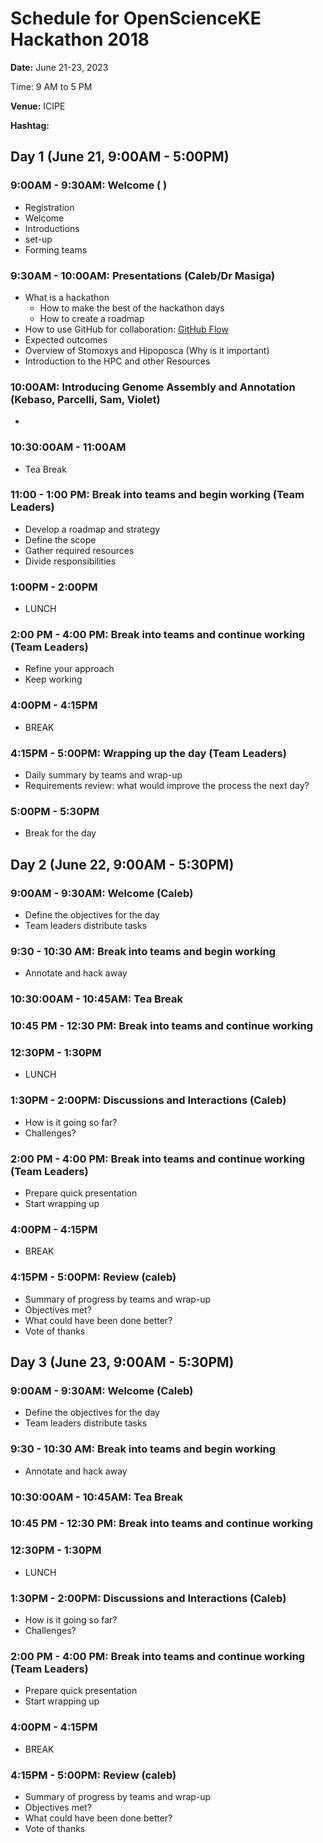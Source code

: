# Schedule for OpenScienceKE Hackathon 2018

**Date:** June 21-23, 2023

Time: 9 AM to 5 PM

**Venue:** ICIPE

**Hashtag:** 

## Day 1 (June 21, 9:00AM - 5:00PM)

### 9:00AM - 9:30AM: Welcome ( )
* Registration
* Welcome
* Introductions
* set-up
* Forming teams

### 9:30AM - 10:00AM: Presentations (Caleb/Dr Masiga)
* What is a hackathon
  - How to make the best of the hackathon days
  - How to create a roadmap
* How to use GitHub for collaboration: [GitHub Flow](https://guides.github.com/introduction/flow/)
* Expected outcomes
* Overview of Stomoxys and Hipoposca (Why is it important)
* Introduction to the HPC and other Resources

### 10:00AM: Introducing Genome Assembly and Annotation (Kebaso, Parcelli, Sam, Violet)
* 
### 10:30:00AM - 11:00AM
* Tea Break

### 11:00 - 1:00 PM: Break into teams and begin working (Team Leaders)
* Develop a roadmap and strategy
* Define the scope
* Gather required resources
* Divide responsibilities

### 1:00PM - 2:00PM
* LUNCH

### 2:00 PM - 4:00 PM: Break into teams and continue working (Team Leaders)
* Refine your approach
* Keep working

### 4:00PM - 4:15PM
* BREAK

### 4:15PM - 5:00PM: Wrapping up the day (Team Leaders)
* Daily summary by teams and wrap-up
* Requirements review: what would improve the process the next day?

### 5:00PM - 5:30PM
* Break for the day


## Day 2 (June 22, 9:00AM - 5:30PM)
### 9:00AM - 9:30AM: Welcome (Caleb)
* Define the objectives for the day
* Team leaders distribute tasks

### 9:30 - 10:30 AM: Break into teams and begin working
* Annotate and hack away

### 10:30:00AM - 10:45AM: Tea Break

### 10:45 PM - 12:30 PM: Break into teams and continue working

### 12:30PM - 1:30PM
* LUNCH

### 1:30PM - 2:00PM: Discussions and Interactions (Caleb)
* How is it going so far?
* Challenges?

### 2:00 PM - 4:00 PM: Break into teams and continue working (Team Leaders)
* Prepare quick presentation
* Start wrapping up

### 4:00PM - 4:15PM
* BREAK

### 4:15PM - 5:00PM: Review (caleb)
* Summary of progress by teams and wrap-up
* Objectives met?
* What could have been done better?
* Vote of thanks

## Day 3 (June 23, 9:00AM - 5:30PM)
### 9:00AM - 9:30AM: Welcome (Caleb)
* Define the objectives for the day
* Team leaders distribute tasks

### 9:30 - 10:30 AM: Break into teams and begin working
* Annotate and hack away

### 10:30:00AM - 10:45AM: Tea Break

### 10:45 PM - 12:30 PM: Break into teams and continue working

### 12:30PM - 1:30PM
* LUNCH

### 1:30PM - 2:00PM: Discussions and Interactions (Caleb)
* How is it going so far?
* Challenges?

### 2:00 PM - 4:00 PM: Break into teams and continue working (Team Leaders)
* Prepare quick presentation
* Start wrapping up

### 4:00PM - 4:15PM
* BREAK

### 4:15PM - 5:00PM: Review (caleb)
* Summary of progress by teams and wrap-up
* Objectives met?
* What could have been done better?
* Vote of thanks


